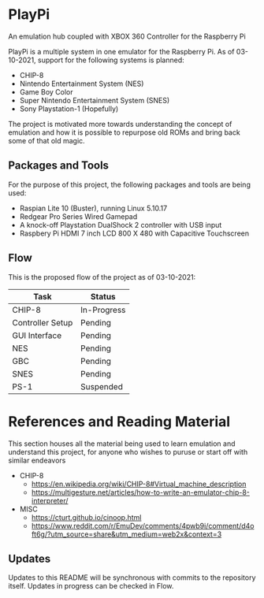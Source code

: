 # PlayPi

An emulation hub coupled with XBOX 360 Controller for the Raspberry Pi
<p>PlayPi is a multiple system in one emulator for the Raspberry Pi. As of 03-10-2021, support for the following systems is planned:</p>
<ul>
<li>CHIP-8</li>
<li>Nintendo Entertainment System (NES)</li>
<li>Game Boy Color</li>
<li>Super Nintendo Entertainment System (SNES)</li>
<li>Sony Playstation-1 (Hopefully)</li>
</ul>
<p>The project is motivated more towards understanding the concept of emulation and how it is possible to repurpose old ROMs and bring back some of that old magic.</p>

## Packages and Tools
<p>For the purpose of this project, the following packages and tools are being used:</p>
<ul>
<li>Raspian Lite 10 (Buster), running Linux 5.10.17</li>
<li>Redgear Pro Series Wired Gamepad</li>
<li>A knock-off Playstation DualShock 2 controller with USB input</li>
<li>Raspbery Pi HDMI 7 inch LCD 800 X 480 with Capacitive Touchscreen</li>
</ul>

## Flow
<p>This is the proposed flow of the project as of 03-10-2021:</p>
<table>
<thead>
<tr>
<th>Task</th>
<th>Status</th>
</tr>
</thead>
<tbody>
<tr>
<td>CHIP-8</td>
<td>In-Progress</td>
</tr>
<tr>
<td>Controller Setup</td>
<td>Pending</td>
</tr>
<tr>
<td>GUI Interface</td>
<td>Pending</td>
</tr>
<tr>
<td>NES</td>
<td>Pending</td>
</tr>
<tr>
<td>GBC</td>
<td>Pending</td>
</tr>
<tr>
<td>SNES</td>
<td>Pending</td>
</tr>
<tr>
<td>PS-1</td>
<td>Suspended</td>
</tr>
</tbody>
</table>

# References and Reading Material

<p>This section houses all the material being used to learn emulation and understand this project, for anyone who wishes to puruse or start off with similar endeavors</p>
<ul>
<li>CHIP-8
<ul>
<li><a href="https://en.wikipedia.org/wiki/CHIP-8#Virtual_machine_description" rel="nofollow">https://en.wikipedia.org/wiki/CHIP-8#Virtual_machine_description</a></li>
<li><a href="https://multigesture.net/articles/how-to-write-an-emulator-chip-8-interpreter/" rel="nofollow">https://multigesture.net/articles/how-to-write-an-emulator-chip-8-interpreter/</a></li>
</ul>
</li>
<li>MISC
<ul>
<li><a href="https://cturt.github.io/cinoop.html" rel="nofollow">https://cturt.github.io/cinoop.html</a></li>
<li><a href="https://www.reddit.com/r/EmuDev/comments/4pwb9i/comment/d4oft6g/?utm_source=share&amp;utm_medium=web2x&amp;context=3" rel="nofollow">https://www.reddit.com/r/EmuDev/comments/4pwb9i/comment/d4oft6g/?utm_source=share&amp;utm_medium=web2x&amp;context=3</a></li>
</ul>
</li>
</ul>

## Updates
<p>Updates to this README will be synchronous with commits to the repository itself. Updates in progress can be checked in Flow.</p>
